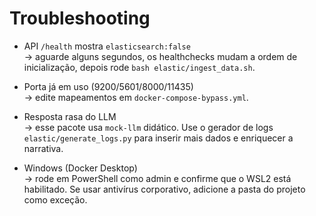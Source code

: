 # Troubleshooting

- API `/health` mostra `elasticsearch:false`  
  → aguarde alguns segundos, os healthchecks mudam a ordem de inicialização, depois rode `bash elastic/ingest_data.sh`.

- Porta já em uso (9200/5601/8000/11435)  
  → edite mapeamentos em `docker-compose-bypass.yml`.

- Resposta rasa do LLM  
  → esse pacote usa `mock-llm` didático. Use o gerador de logs `elastic/generate_logs.py` para inserir mais dados e enriquecer a narrativa.

- Windows (Docker Desktop)  
  → rode em PowerShell como admin e confirme que o WSL2 está habilitado. Se usar antivírus corporativo, adicione a pasta do projeto como exceção.
